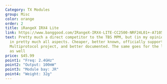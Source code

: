 ```yaml
---
Category: TX Modules
group: Misc
color: orange
order: 2
title: iRangeX IRX4 Lite
link: https://www.banggood.com/IRangeX-IRX4-LITE-CC2500-NRF24L01+-A7105-CYRF6936-4-IN-1-Multiprotocol-TX-Module-for-Frsky-X-lite-p-1346927.html?cur_warehouse=CN
text: Pretty much a direct competitor to the TBS MPM, but (in my opinion) better
  in pretty much all aspects. Cheaper, better known, officially supported by the
  Multiprotocol project, and better documented. The same goes for the larger one
  as well
price: $45.99
point1: "Freq: 2.4GHz"
point2: "Output: 100mW"
point3: "Module bay: JR"
point4: "Weight: 32g"
---
```


